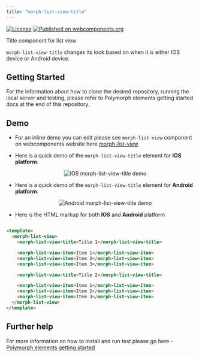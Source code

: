 ```yaml
---
title: "morph-list-view-title"
---
```


[![License](https://img.shields.io/badge/License-Apache%202.0-blue.svg)](https://opensource.org/licenses/Apache-2.0) [![Published on webcomponents.org](https://img.shields.io/badge/webcomponents.org-published-blue.svg)](https://www.webcomponents.org/element/PolymerElements/paper-progress)

Title component for list view

`morph-list-view-title` changes its look based on when it is either IOS device or Android device.

## Getting Started

For the information about how to clone the desired repository, running the local server and testing, please refer to Polymorph elements getting started docs at the end of this repository.

## Demo

- For an inline demo you can edit please see `morph-list-view` component on webcomponents website here [morph-list-view]

- Here is a quick demo of the `morph-list-view-title` element for **IOS platform**.

  <p align="center">
    <img src="demo-images/ios-title-inside-view-demo.png" alt="IOS morph-list-view-title demo"/>
  </p>

- Here is a quick demo of the `morph-list-view-title` element for **Android platform**.

  <p align="center">
    <img src="demo-images/android-title-inside-view-demo.png" alt="Android morph-list-view-title demo"/>
  </p>

- Here is the HTML markup for both **IOS** and **Android** platform

```html

<template>
  <morph-list-view>
    <morph-list-view-title>Title 1</morph-list-view-title>

    <morph-list-view-item>Item 1</morph-list-view-item>
    <morph-list-view-item>Item 2</morph-list-view-item>
    <morph-list-view-item>Item 3</morph-list-view-item>

    <morph-list-view-title>Title 2</morph-list-view-title>

    <morph-list-view-item>Item 1</morph-list-view-item>
    <morph-list-view-item>Item 2</morph-list-view-item>
    <morph-list-view-item>Item 3</morph-list-view-item>
  </morph-list-view>
</template>

```

## Further help

For more information on how to install and run test please go here - [Polymorph elements getting started]

[Polymorph elements getting started]: https://github.com/moduware/polymorph-components/blob/master/INFO.md

[morph-list-view]: https://www.webcomponents.org/element/moduware/morph-list-view
